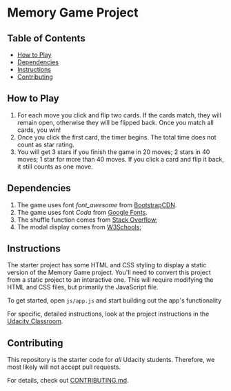 # Memory Game Project

## Table of Contents

* [How to Play](#howtoplay)
* [Dependencies](#dependencies)
* [Instructions](#instructions)
* [Contributing](#contributing)

## How to Play
1. For each move you click and flip two cards. If the cards match, they will remain open, otherwise they will be flipped back. Once you match all cards, you win!
2. Once you click the first card, the timer begins. The total time does not count as star rating.
3. You will get 3 stars if you finish the game in 20 moves; 2 stars in 40 moves; 1 star for more than 40 moves. If you click a card and flip it back, it still counts as one move.

## Dependencies
1. The game uses font _font_awesome_ from [BootstrapCDN](https://maxcdn.bootstrapcdn.com/font-awesome/4.6.1/css/font-awesome.min.css).
2. The game uses font _Coda_ from [Google Fonts](https://fonts.googleapis.com/css?family=Coda).
3. The shuffle function comes from [Stack Overflow](http://stackoverflow.com/a/2450976);
4. The modal display comes from [W3Schools](https://www.w3schools.com/howto/tryit.asp?filename=tryhow_css_modal);

## Instructions

The starter project has some HTML and CSS styling to display a static version of the Memory Game project. You'll need to convert this project from a static project to an interactive one. This will require modifying the HTML and CSS files, but primarily the JavaScript file.

To get started, open `js/app.js` and start building out the app's functionality

For specific, detailed instructions, look at the project instructions in the [Udacity Classroom](https://classroom.udacity.com/me).

## Contributing

This repository is the starter code for _all_ Udacity students. Therefore, we most likely will not accept pull requests.

For details, check out [CONTRIBUTING.md](CONTRIBUTING.md).
